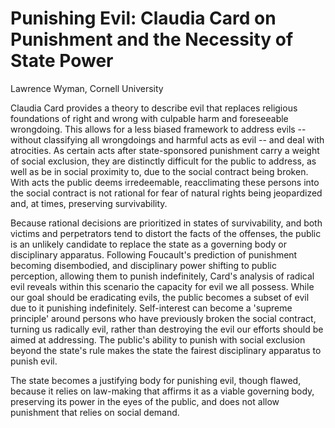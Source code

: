 # Punishing Evil: Claudia Card on Punishment and the Necessity of State Power

Lawrence Wyman, Cornell University

Claudia Card provides a theory to describe evil that replaces religious foundations of right and wrong with culpable harm and
foreseeable wrongdoing. This allows for a less biased framework to address evils -- without classifying all wrongdoings and
harmful acts as evil -- and deal with atrocities. As certain acts after state-sponsored punishment carry a weight of social
exclusion, they are distinctly difficult for the public to address, as well as be in social proximity to, due to the
social contract being broken. With acts the public deems irredeemable, reacclimating these persons into the social
contract is not rational for fear of natural rights being jeopardized and, at times, preserving survivability.

Because rational decisions are prioritized in states of survivability, and both victims and perpetrators tend to distort
the facts of the offenses, the public is an unlikely candidate to replace the state as a governing body or disciplinary
apparatus. Following Foucault's prediction of punishment becoming disembodied, and disciplinary power shifting to public
perception, allowing them to punish indefinitely, Card's analysis of radical evil reveals within this scenario the
capacity for evil we all possess. While our goal should be eradicating evils, the public becomes a subset of evil due to
it punishing indefinitely. Self-interest can become a 'supreme principle' around persons who have previously broken the
social contract, turning us radically evil, rather than destroying the evil our efforts should be aimed at addressing.
The public's ability to punish with social exclusion beyond the state's rule makes the state the fairest disciplinary
apparatus to punish evil.

The state becomes a justifying body for punishing evil, though flawed, because it relies on law-making that affirms it
as a viable governing body, preserving its power in the eyes of the public, and does not allow punishment that relies on
social demand.
